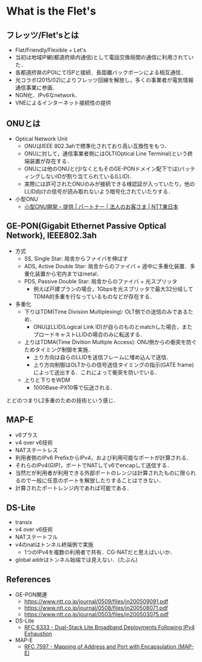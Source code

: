 # What is the Flet's

## フレッツ/Flet'sとは
- Flat/Friendly/Flexible + Let's
- 当初は地域IP網(都道府県内通信)として電話交換局間の通信に利用されていた．
- 各都道府県のPOIにてISPと接続．長距離バックボーンによる相互通信．
- 光コラボ(2015/02)によりフレッツ回線を解放し，多くの事業者が電気情報通信事業に参画．
- NGN化．IPv6なnetwork．
- VNEによるインターネット接続性の提供

## ONUとは
- Optical Network Unit
  - ONUはIEEE 802.3ahで標準化されており高い互換性をもつ．
  - ONUに対して，通信事業者側にはOLT(Optical Line Terminal)という終端装置が存在する．
  - ONUには他のONUと(少なくともそのGE-PONドメイン配下では)バッティングしないIDが割り当てられている(LLID)．
  - 実際には許可されたONUのみが接続できる様認証が入っていたり，他のLLID向けの信号が読み取れないよう暗号化されていたりする．
- 小型ONU
  - [小型ONU開発・提供 | パートナー | 法人のお客さま | NTT東日本](https://business.ntt-east.co.jp/service/onu/)

## GE-PON(Gigabit Ethernet Passive Optical Network), IEEE802.3ah
- 方式
  - SS, Single Star: 局舎からファイバを伸ばす
  - ADS, Active Double Star: 局舎からのファイバ + 途中に多重化装置．多重化装置から宅内まではmetal．
  - PDS, Passive Double Star: 局舎からのファイバ + 光スプリッタ
    - 例えば戸建プランの場合，1Gbpsを光スプリッタで最大32分岐してTDMA的多重を行なっているものなどが存在する．
- 多重化
  - 下りはTDM(Time Division Multiplexing): OLT側での送信のみであるため．
    - ONUはLLID(Logical Link ID)が自らのものとmatchした場合，またブロードキャストLLIDの場合のみに転送する．
  - 上りはTDMA(Time Divition Multiple Access): ONU側からの衝突を防ぐためタイミング制御を実施．
    - 上り方向は自らのLLIDを送信フレームに埋め込んで送信．
    - 上り方向制御はOLTからの信号送信タイミングの指示(GATE frame)によって送出する．これによって衝突を防いでいる．
  - 上りと下りをWDM
    - 1000Base-PX10等で伝送される．

とどのつまりL2多重のための技術という感じ．

## MAP-E
- v6プラス
- v4 over v6技術
- NATステートレス
- 利用者側のIPv6 PrefixからIPv4，および利用可能なポートが計算される．
- それらのIPv4(GIP)，ポートでNATしてv6でencapして送信する．
- 当然だが利用者が利用できる外部ポートのレンジは計算されたものに限られるので一般に任意のポートを解放したりすることはできない．
- 計算されたポートレンジ内であれば可能である．

## DS-Lite
- transix
- v4 over v6技術
- NATステートフル
- v4のnatはトンネル終端側で実施
  - 1つのIPv4を複数の利用者で共有．CG-NATだと思えばいいか．
- global addrはトンネル始端では見えない．(たぶん)

## References
- GE-PON関連
  - https://www.ntt.co.jp/journal/0509/files/jn200509091.pdf
  - https://www.ntt.co.jp/journal/0508/files/jn200508071.pdf
  - https://www.ntt.co.jp/journal/0503/files/jn200503075.pdf
- DS-Lite
  - [RFC 6333 - Dual-Stack Lite Broadband Deployments Following IPv4 Exhaustion](https://tools.ietf.org/html/rfc6333)
- MAP-E
  - [RFC 7597 - Mapping of Address and Port with Encapsulation (MAP-E)](https://tools.ietf.org/html/rfc7597)
